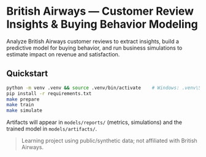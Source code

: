 # British Airways — Customer Review Insights & Buying Behavior Modeling

Analyze British Airways customer reviews to extract insights, build a predictive model for buying behavior, and run business simulations to estimate impact on revenue and satisfaction.

## Quickstart
```bash
python -m venv .venv && source .venv/bin/activate    # Windows: .venv\Scripts\activate
pip install -r requirements.txt
make prepare
make train
make simulate
```
Artifacts will appear in `models/reports/` (metrics, simulations) and the trained model in `models/artifacts/`.

> Learning project using public/synthetic data; not affiliated with British Airways.
